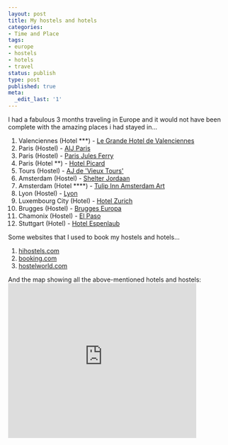 ```yaml
---
layout: post
title: My hostels and hotels
categories:
- Time and Place
tags:
- europe
- hostels
- hotels
- travel
status: publish
type: post
published: true
meta:
  _edit_last: '1'
---
```

I had a fabulous 3 months traveling in Europe and it would not have been complete with the amazing places i had stayed in...
<ol>
	<li>Valenciennes (Hotel ***) - <a href="http://www.grand-hotel-de-valenciennes.fr/">Le Grande Hotel de Valenciennes</a></li>
	<li>Paris (Hostel) - <a href="http://www.aijparis.com/framea.htm">AIJ Paris</a></li>
	<li>Paris (Hostel) - <a href="http://www.hihostels.com/dba/hostel020131.en.htm">Paris Jules Ferry</a></li>
	<li>Paris (Hotel **) - <a href="http://www.france-hotel-guide.com/h75003picard.htm">Hotel Picard</a></li>
	<li>Tours (Hostel) - <a href="http://www.grouphostels.com/dba/hostel020028.en.htm">AJ de 'Vieux Tours'</a></li>
	<li>Amsterdam (Hostel) - <a href="http://www.shelter.nl/">Shelter Jordaan</a></li>
	<li>Amsterdam (Hotel ****) - <a href="http://www.tulipinnamsterdamart.nl/">Tulip Inn Amsterdam Art</a></li>
	<li>Lyon (Hostel) - <a href="http://www.hihostels.com/dba/hostel020042.en.htm">Lyon</a></li>
	<li>Luxembourg City (Hotel) - <a href="http://hotelzurich.lu/">Hotel Zurich</a></li>
	<li>Brugges (Hostel) - <a href="http://www.hihostels.com/dba/hostel008001.en.htm">Brugges Europa</a></li>
	<li>Chamonix (Hostel) - <a href="http://www.cantina.fr/gb/hotel.asp">El Paso</a></li>
	<li>Stuttgart (Hotel) - <a href="http://www.booking.com/hotel/de/hotelespenlaub.en.html">Hotel Espenlaub</a></li>
</ol>
Some websites that I used to book my hostels and hotels...
<ol>
	<li><a href="http://www.hihostels.com/">hihostels.com</a></li>
	<li><a href="http://www.booking.com/">booking.com</a></li>
	<li><a href="http://www.hostelworld.com/">hostelworld.com</a></li>
</ol>
And the map showing all the above-mentioned hotels and hostels:

<iframe width="425" height="350" frameborder="0" scrolling="no" marginheight="0" marginwidth="0" src="http://maps.google.com/maps?q=http:%2F%2Fbbs.keyhole.com%2Fubb%2Fdownload.php%3FNumber%3D1203434&amp;t=k&amp;om=1&amp;ie=UTF8&amp;ll=49.075965,4.9332&amp;spn=6.633724,8.506387&amp;output=embed&amp;s=AARTsJowHJw83Dy78Fi0wHscmqIrlFSFOA"></iframe>

 
